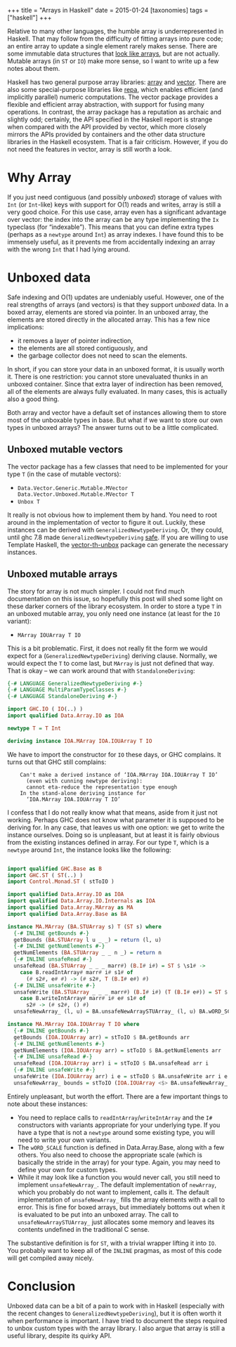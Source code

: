 +++
title = "Arrays in Haskell"
date = 2015-01-24
[taxonomies]
tags = ["haskell"]
+++

Relative to many other languages, the humble array is underrepresented
in Haskell.  That may follow from the difficulty of fitting arrays
into pure code; an entire array to update a single element rarely
makes sense.  There are some immutable data structures that
[look like arrays](https://hackage.haskell.org/package/persistent-vector),
but are not actually.  Mutable arrays (in `ST` or `IO`) make more
sense, so I want to write up a few notes about them.

Haskell has two general purpose array libraries:
[array](https://hackage.haskell.org/package/array) and
[vector](https://hackage.haskell.org/package/vector).  There are also
some special-purpose libraries like
[repa](https://hackage.haskell.org/package/repa), which enables
efficient (and implicitly parallel) numeric computations.  The vector
package provides a flexible and efficient array abstraction, with
support for fusing many operations.  In contrast, the array package
has a reputation as archaic and slightly odd; certainly, the API
specified in the Haskell report is strange when compared with the API
provided by vector, which more closely mirrors the APIs provided by
containers and the other data structure libraries in the Haskell
ecosystem.  That is a fair criticism.  However, if you do not need the
features in vector, array is still worth a look.

# Why Array

If you just need contiguous (and possibly _unboxed_) storage of values
with `Int` (or `Int`-like) keys with support for O(1) reads and
writes, array is still a very good choice.  For this use case, array
even has a significant advantage over vector: the index into the array
can be any type implementing the `Ix` typeclass (for “indexable”).
This means that you can define extra types (perhaps as a `newtype`
around `Int`) as array indexes.  I have found this to be immensely
useful, as it prevents me from accidentally indexing an array with the
wrong `Int` that I had lying around.

# Unboxed data

Safe indexing and O(1) updates are undeniably useful.  However, one of
the real strengths of arrays (and vectors) is that they support
_unboxed_ data.  In a boxed array, elements are stored via pointer.
In an unboxed array, the elements are stored directly in the allocated
array.  This has a few nice implications:

* it removes a layer of pointer indirection,
* the elements are all stored contiguously, and
* the garbage collector does not need to scan the elements.

In short, if you can store your data in an unboxed format, it is
usually worth it.  There is one restriction: you cannot store
unevaluated thunks in an unboxed container.  Since that extra layer of
indirection has been removed, all of the elements are always fully
evaluated.  In many cases, this is actually also a good thing.

Both array and vector have a default set of instances allowing them to
store most of the unboxable types in base.  But what if we want to
store our own types in unboxed arrays?  The answer turns out to be a
little complicated.

## Unboxed mutable vectors

The vector package has a few classes that need to
be implemented for your type `T` (in the case of mutable vectors):

* `Data.Vector.Generic.Mutable.MVector Data.Vector.Unboxed.Mutable.MVector T`
* `Unbox T`

It really is not obvious how to implement them by hand.  You need to
root around in the implementation of vector to figure it out.
Luckily, these instances can be derived with
`GeneralizedNewtypeDeriving`.  Or, they could, until ghc 7.8 made
`GeneralizedNewtypeDeriving`
[safe](https://ghc.haskell.org/trac/ghc/ticket/9112).  If you are
willing to use Template Haskell, the
[vector-th-unbox](http://hackage.haskell.org/package/vector-th-unbox)
package can generate the necessary instances.


## Unboxed mutable arrays

The story for array is not much simpler.  I could not find much
documentation on this issue, so hopefully this post will shed some
light on these darker corners of the library ecosystem.  In order to
store a type `T` in an unboxed mutable array, you only need one
instance (at least for the `IO` variant):

* `MArray IOUArray T IO`

This is a bit problematic.  First, it does not really fit the form we
would expect for a (`GeneralizedNewtypeDeriving`) deriving clause.
Normally, we would expect the `T` to come last, but `MArray` is just
not defined that way.  That is okay – we can work around that with
`StandaloneDeriving`:

```haskell
{-# LANGUAGE GeneralizedNewtypeDeriving #-}
{-# LANGUAGE MultiParamTypeClasses #-}
{-# LANGUAGE StandaloneDeriving #-}

import GHC.IO ( IO(..) )
import qualified Data.Array.IO as IOA

newtype T = T Int

deriving instance IOA.MArray IOA.IOUArray T IO
```

We have to import the constructor for `IO` these days, or GHC
complains.  It turns out that GHC still complains:

```
    Can't make a derived instance of ‘IOA.MArray IOA.IOUArray T IO’
      (even with cunning newtype deriving):
      cannot eta-reduce the representation type enough
    In the stand-alone deriving instance for
      ‘IOA.MArray IOA.IOUArray T IO’
```

I confess that I do not really know what that means, aside from it
just not working.  Perhaps GHC does not know what parameter it is
supposed to be deriving for.  In any case, that leaves us with one
option: we get to write the instance ourselves.  Doing so is
unpleasant, but at least it is fairly obvious from the existing
instances defined in array.  For our type `T`, which is a `newtype`
around `Int`, the instance looks like the following:

```haskell

import qualified GHC.Base as B
import GHC.ST ( ST(..) )
import Control.Monad.ST ( stToIO )

import qualified Data.Array.IO as IOA
import qualified Data.Array.IO.Internals as IOA
import qualified Data.Array.MArray as MA
import qualified Data.Array.Base as BA

instance MA.MArray (BA.STUArray s) T (ST s) where
  {-# INLINE getBounds #-}
  getBounds (BA.STUArray l u _ _) = return (l, u)
  {-# INLINE getNumElements #-}
  getNumElements (BA.STUArray _ _ n _) = return n
  {-# INLINE unsafeRead #-}
  unsafeRead (BA.STUArray _ _ _ marr#) (B.I# i#) = ST $ \s1# ->
    case B.readIntArray# marr# i# s1# of
      (# s2#, e# #) -> (# s2#, T (B.I# e#) #)
  {-# INLINE unsafeWrite #-}
  unsafeWrite (BA.STUArray _ _ _ marr#) (B.I# i#) (T (B.I# e#)) = ST $ \s1# ->
    case B.writeIntArray# marr# i# e# s1# of
      s2# -> (# s2#, () #)
  unsafeNewArray_ (l, u) = BA.unsafeNewArraySTUArray_ (l, u) BA.wORD_SCALE

instance MA.MArray IOA.IOUArray T IO where
  {-# INLINE getBounds #-}
  getBounds (IOA.IOUArray arr) = stToIO $ BA.getBounds arr
  {-# INLINE getNumElements #-}
  getNumElements (IOA.IOUArray arr) = stToIO $ BA.getNumElements arr
  {-# INLINE unsafeRead #-}
  unsafeRead (IOA.IOUArray arr) i = stToIO $ BA.unsafeRead arr i
  {-# INLINE unsafeWrite #-}
  unsafeWrite (IOA.IOUArray arr) i e = stToIO $ BA.unsafeWrite arr i e
  unsafeNewArray_ bounds = stToIO (IOA.IOUArray <$> BA.unsafeNewArray_ bounds)

```

Entirely unpleasant, but worth the effort.  There are a few important
things to note about these instances:

* You need to replace calls to `readIntArray`/`writeIntArray` and the
  `I#` constructors with variants appropriate for your underlying
  type.  If you have a type that is not a `newtype` around some
  existing type, you will need to write your own variants.
* The `wORD_SCALE` function is defined in Data.Array.Base, along with
  a few others.  You also need to choose the appropriate scale (which
  is basically the stride in the array) for your type.  Again, you may
  need to define your own for custom types.
* While it may look like a function you would never call, you still
  need to implement `unsafeNewArray_`.  The default implementation of
  `newArray`, which you probably do not want to implement, calls it.
  The default implementation of `unsafeNewArray_` fills the array
  elements with a call to error.  This is fine for boxed arrays, but
  immediately bottoms out when it is evaluated to be put into an
  unboxed array.  The call to `unsafeNewArraySTUArray_` just allocates
  some memory and leaves its contents undefined in the traditional C
  sense.

The substantive definition is for `ST`, with a trivial wrapper lifting
it into `IO`.  You probably want to keep all of the `INLINE` pragmas,
as most of this code will get compiled away nicely.

# Conclusion

Unboxed data can be a bit of a pain to work with in Haskell
(especially with the recent changes to `GeneralizedNewtypeDeriving`),
but it is often worth it when performance is important.  I have tried
to document the steps required to unbox custom types with the array
library.  I also argue that array is still a useful library, despite
its quirky API.

